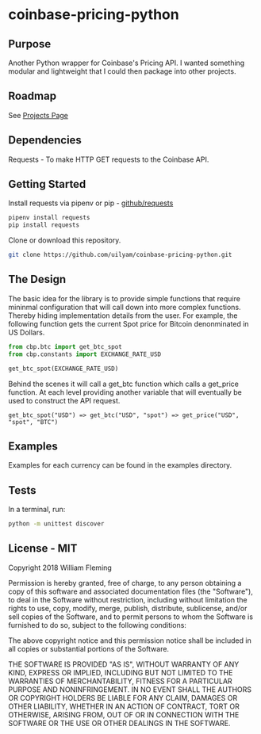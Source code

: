 # coinbase-pricing-python

## Purpose

Another Python wrapper for Coinbase's Pricing API.  I wanted something modular and lightweight that I could then package into other projects.

## Roadmap

See [Projects Page](https://github.com/uilyam/coinbase-pricing-python/projects/1)

## Dependencies

Requests - To make HTTP GET requests to the Coinbase API.

## Getting Started

Install requests via pipenv or pip - [github/requests](https://github.com/requests/requests)

```bash
pipenv install requests
pip install requests
```

Clone or download this repository.

```bash
git clone https://github.com/uilyam/coinbase-pricing-python.git
```

## The Design

The basic idea for the library is to provide simple functions that require
mininmal configuration that will call down into more complex functions.  Thereby hiding implementation details from the user.  For example, the following function gets the current Spot price for Bitcoin denonminated in US Dollars.

```python
from cbp.btc import get_btc_spot
from cbp.constants import EXCHANGE_RATE_USD

get_btc_spot(EXCHANGE_RATE_USD)
```

Behind the scenes it will call a get_btc function which calls a get_price function.  At each level providing another variable that will eventually be used to construct the API request.

```text
get_btc_spot("USD") => get_btc("USD", "spot") => get_price("USD", "spot", "BTC")
```

## Examples

Examples for each currency can be found in the examples directory.

## Tests

In a terminal, run:

```bash
python -m unittest discover
```

## License - MIT

Copyright 2018 William Fleming

Permission is hereby granted, free of charge, to any person obtaining a copy of this software and associated documentation files (the "Software"), to deal in the Software without restriction, including without limitation the rights to use, copy, modify, merge, publish, distribute, sublicense, and/or sell copies of the Software, and to permit persons to whom the Software is furnished to do so, subject to the following conditions:

The above copyright notice and this permission notice shall be included in all copies or substantial portions of the Software.

THE SOFTWARE IS PROVIDED "AS IS", WITHOUT WARRANTY OF ANY KIND, EXPRESS OR IMPLIED, INCLUDING BUT NOT LIMITED TO THE WARRANTIES OF MERCHANTABILITY, FITNESS FOR A PARTICULAR PURPOSE AND NONINFRINGEMENT. IN NO EVENT SHALL THE AUTHORS OR COPYRIGHT HOLDERS BE LIABLE FOR ANY CLAIM, DAMAGES OR OTHER LIABILITY, WHETHER IN AN ACTION OF CONTRACT, TORT OR OTHERWISE, ARISING FROM, OUT OF OR IN CONNECTION WITH THE SOFTWARE OR THE USE OR OTHER DEALINGS IN THE SOFTWARE.